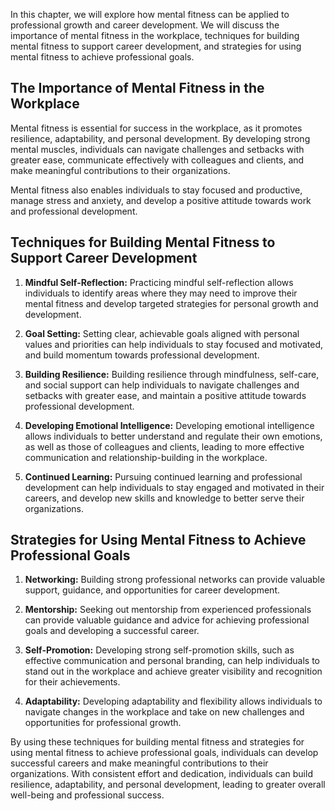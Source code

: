 
In this chapter, we will explore how mental fitness can be applied to professional growth and career development. We will discuss the importance of mental fitness in the workplace, techniques for building mental fitness to support career development, and strategies for using mental fitness to achieve professional goals.

The Importance of Mental Fitness in the Workplace
-------------------------------------------------

Mental fitness is essential for success in the workplace, as it promotes resilience, adaptability, and personal development. By developing strong mental muscles, individuals can navigate challenges and setbacks with greater ease, communicate effectively with colleagues and clients, and make meaningful contributions to their organizations.

Mental fitness also enables individuals to stay focused and productive, manage stress and anxiety, and develop a positive attitude towards work and professional development.

Techniques for Building Mental Fitness to Support Career Development
--------------------------------------------------------------------

1. **Mindful Self-Reflection:** Practicing mindful self-reflection allows individuals to identify areas where they may need to improve their mental fitness and develop targeted strategies for personal growth and development.

2. **Goal Setting:** Setting clear, achievable goals aligned with personal values and priorities can help individuals to stay focused and motivated, and build momentum towards professional development.

3. **Building Resilience:** Building resilience through mindfulness, self-care, and social support can help individuals to navigate challenges and setbacks with greater ease, and maintain a positive attitude towards professional development.

4. **Developing Emotional Intelligence:** Developing emotional intelligence allows individuals to better understand and regulate their own emotions, as well as those of colleagues and clients, leading to more effective communication and relationship-building in the workplace.

5. **Continued Learning:** Pursuing continued learning and professional development can help individuals to stay engaged and motivated in their careers, and develop new skills and knowledge to better serve their organizations.

Strategies for Using Mental Fitness to Achieve Professional Goals
-----------------------------------------------------------------

1. **Networking:** Building strong professional networks can provide valuable support, guidance, and opportunities for career development.

2. **Mentorship:** Seeking out mentorship from experienced professionals can provide valuable guidance and advice for achieving professional goals and developing a successful career.

3. **Self-Promotion:** Developing strong self-promotion skills, such as effective communication and personal branding, can help individuals to stand out in the workplace and achieve greater visibility and recognition for their achievements.

4. **Adaptability:** Developing adaptability and flexibility allows individuals to navigate changes in the workplace and take on new challenges and opportunities for professional growth.

By using these techniques for building mental fitness and strategies for using mental fitness to achieve professional goals, individuals can develop successful careers and make meaningful contributions to their organizations. With consistent effort and dedication, individuals can build resilience, adaptability, and personal development, leading to greater overall well-being and professional success.
